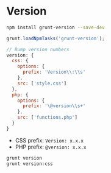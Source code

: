 # Version

```sh
npm install grunt-version --save-dev
```

```js
grunt.loadNpmTasks('grunt-version');
```

```js
// Bump version numbers
version: {
  css: {
    options: {
      prefix: 'Version\\:\\s'
    },
    src: ['style.css']
  },
  php: {
    options: {
      prefix: '\@version\\s+'
    },
    src: ['functions.php']
  }
}
```

- CSS prefix: `Version: x.x.x`
- PHP prefix: `@version: x.x.x`

```sh
grunt version
grunt version:css
```
